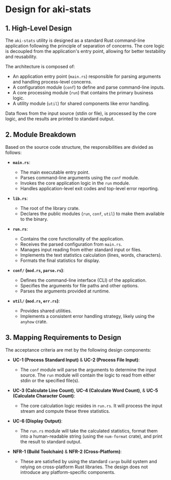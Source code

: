 # Design for aki-stats

## 1. High-Level Design

The `aki-stats` utility is designed as a standard Rust command-line application following the principle of separation of concerns. The core logic is decoupled from the application's entry point, allowing for better testability and reusability.

The architecture is composed of:
- An application entry point (`main.rs`) responsible for parsing arguments and handling process-level concerns.
- A configuration module (`conf`) to define and parse command-line inputs.
- A core processing module (`run`) that contains the primary business logic.
- A utility module (`util`) for shared components like error handling.

Data flows from the input source (stdin or file), is processed by the core logic, and the results are printed to standard output.

## 2. Module Breakdown

Based on the source code structure, the responsibilities are divided as follows:

- **`main.rs`**: 
    - The main executable entry point.
    - Parses command-line arguments using the `conf` module.
    - Invokes the core application logic in the `run` module.
    - Handles application-level exit codes and top-level error reporting.

- **`lib.rs`**:
    - The root of the library crate.
    - Declares the public modules (`run`, `conf`, `util`) to make them available to the binary.

- **`run.rs`**:
    - Contains the core functionality of the application.
    - Receives the parsed configuration from `main.rs`.
    - Manages input reading from either standard input or files.
    - Implements the text statistics calculation (lines, words, characters).
    - Formats the final statistics for display.

- **`conf/` (`mod.rs`, `parse.rs`)**:
    - Defines the command-line interface (CLI) of the application.
    - Specifies the arguments for file paths and other options.
    - Parses the arguments provided at runtime.

- **`util/` (`mod.rs`, `err.rs`)**:
    - Provides shared utilities.
    - Implements a consistent error handling strategy, likely using the `anyhow` crate.

## 3. Mapping Requirements to Design

The acceptance criteria are met by the following design components:

- **UC-1 (Process Standard Input)** & **UC-2 (Process File Input)**:
    - The `conf` module will parse the arguments to determine the input source. The `run` module will contain the logic to read from either stdin or the specified file(s).

- **UC-3 (Calculate Line Count)**, **UC-4 (Calculate Word Count)**, & **UC-5 (Calculate Character Count)**:
    - The core calculation logic resides in `run.rs`. It will process the input stream and compute these three statistics.

- **UC-6 (Display Output)**:
    - The `run.rs` module will take the calculated statistics, format them into a human-readable string (using the `num-format` crate), and print the result to standard output.

- **NFR-1 (Build Toolchain)** & **NFR-2 (Cross-Platform)**:
    - These are satisfied by using the standard `cargo` build system and relying on cross-platform Rust libraries. The design does not introduce any platform-specific components.
